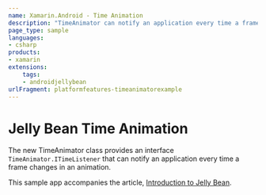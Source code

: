 ```yaml
---
name: Xamarin.Android - Time Animation
description: "TimeAnimator can notify an application every time a frame changes in an animation (Android Jelly Bean)"
page_type: sample
languages:
- csharp
products:
- xamarin
extensions:
    tags:
    - androidjellybean
urlFragment: platformfeatures-timeanimatorexample
---
```

# Jelly Bean Time Animation

The new TimeAnimator class provides an interface `TimeAnimator.ITimeListener` that can notify an application every time a frame changes in an animation.

This sample app accompanies the article,
[Introduction to Jelly Bean](https://docs.microsoft.com/xamarin/android/platform/jelly-bean).
